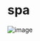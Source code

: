 # spa

![image](https://user-images.githubusercontent.com/50778781/167905810-ae9d38ca-7244-4c60-9d2b-e4d5b51b3c1e.png)
